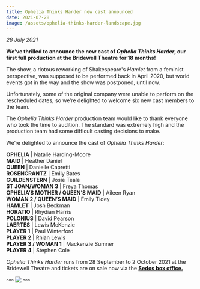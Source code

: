 ```yaml
---
title: Ophelia Thinks Harder new cast announced
date: 2021-07-28
image: /assets/ophelia-thinks-harder-landscape.jpg
---
```

*28 July 2021*

**We’ve thrilled to announce the new cast of *Ophelia Thinks Harder*, our first full production at the Bridewell Theatre for 18 months!** 

The show, a riotous reworking of Shakespeare's *Hamlet* from a feminist perspective, was supposed to be performed back in April 2020, but world events got in the way and the show was postponed, until now. 

Unfortunately, some of the original company were unable to perform on the rescheduled dates, so we’re delighted to welcome six new cast members  to the team. 

The *Ophelia Thinks Harder* production team would like to thank everyone who took the time to audition. The standard was extremely high and the production team had some difficult casting decisions to make. 

We’re delighted to announce the cast of *Ophelia Thinks Harder*:

**OPHELIA** | Natalie Harding-Moore\
**MAID** | Heather Daniel\
**QUEEN** | Danielle Capretti\
**ROSENCRANTZ** | Emily Bates\
**GUILDENSTERN** | Josie Teale\
**ST JOAN/WOMAN 3** | Freya Thomas\
**OPHELIA’S MOTHER / QUEEN’S MAID** | Aileen Ryan\
**WOMAN 2 / QUEEN’S MAID** | Emily Tidey\
**HAMLET** | Josh Beckman\
**HORATIO** | Rhydian Harris\
**POLONIUS** | David Pearson\
**LAERTES** | Lewis McKenzie\
**PLAYER 1** | Paul Winterford\
**PLAYER 2** | Rhian Lewis\
**PLAYER 3 / WOMAN 1** | Mackenzie Sumner\
**PLAYER 4** | Stephen Cole

*Ophelia Thinks Harder* runs from 28 September to 2 October 2021 at the Bridewell Theatre and tickets are on sale now via the **[Sedos box office.](https://sedos.ticketsolve.com/shows)** 

^^^ ![](/assets/ophelia-thinks-harder-no-title-cropped.jpg)
^^^
